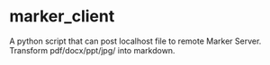 # marker_client
A python script that can post localhost file to remote Marker Server. Transform pdf/docx/ppt/jpg/ into markdown.
